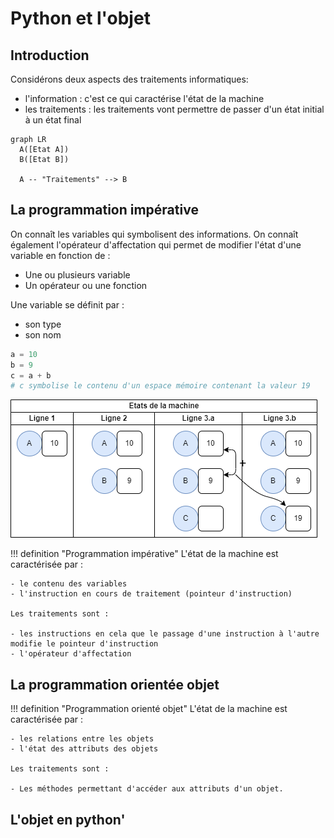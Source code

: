 # Python et l'objet

## Introduction

Considérons deux aspects des traitements informatiques:

* l'information : c'est ce qui caractérise l'état de la machine 
* les traitements : les traitements vont permettre de passer d'un état initial à un état final

```mermaid
graph LR
  A([Etat A])
  B([Etat B])

  A -- "Traitements" --> B
```

## La programmation impérative

On connaît les variables qui symbolisent des informations.
On connaît également l'opérateur d'affectation qui permet de modifier l'état d'une variable en fonction de :

* Une ou plusieurs variable
* Un opérateur ou une fonction

Une variable se définit par :

- son type
- son nom

``` py linenums="1"
a = 10
b = 9
c = a + b
# c symbolise le contenu d'un espace mémoire contenant la valeur 19
```

![Etapes](img/etat_imperatif.drawio.png)

!!! definition "Programmation impérative"
    L'état de la machine est caractérisée par :

    - le contenu des variables 
    - l'instruction en cours de traitement (pointeur d'instruction)

    Les traitements sont :

    - les instructions en cela que le passage d'une instruction à l'autre modifie le pointeur d'instruction
    - l'opérateur d'affectation





## La programmation orientée objet

!!! definition "Programmation orienté objet"
    L'état de la machine est caractérisée par :

    - les relations entre les objets
    - l'état des attributs des objets

    Les traitements sont :

    - Les méthodes permettant d'accéder aux attributs d'un objet.








## L'objet en python'